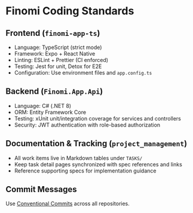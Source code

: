 # Finomi Coding Standards

## Frontend (`finomi-app-ts`)
- Language: TypeScript (strict mode)
- Framework: Expo + React Native
- Linting: ESLint + Prettier (CI enforced)
- Testing: Jest for unit, Detox for E2E
- Configuration: Use environment files and `app.config.ts`

## Backend (`Finomi.App.Api`)
- Language: C# (.NET 8)
- ORM: Entity Framework Core
- Testing: xUnit unit/integration coverage for services and controllers
- Security: JWT authentication with role-based authorization

## Documentation & Tracking (`project_management`)
- All work items live in Markdown tables under `TASKS/`
- Keep task detail pages synchronized with spec references and links
- Reference supporting specs for implementation guidance

## Commit Messages
Use [Conventional Commits](https://www.conventionalcommits.org/) across all repositories.
